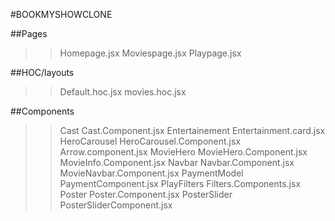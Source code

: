 #BOOKMYSHOWCLONE

##Pages
 >> Homepage.jsx
 >>Moviespage.jsx
 >>Playpage.jsx

 ##HOC/layouts

 >>Default.hoc.jsx
 >>movies.hoc.jsx

 ##Components

 >>Cast                                   Cast.Component.jsx
 >>Entertainement                         Entertainment.card.jsx
 >>HeroCarousel                           HeroCarousel.Component.jsx                               
                                          Arrow.component.jsx
>>MovieHero                               MovieHero.Component.jsx
                                          MovieInfo.Component.jsx
>>Navbar                                  Navbar.Component.jsx
                                          MovieNavbar.Component.jsx
>>PaymentModel                            PaymentComponent.jsx
>>PlayFilters                             Filters.Components.jsx
>>Poster                                  Poster.Component.jsx
>>PosterSlider                            PosterSliderComponent.jsx
